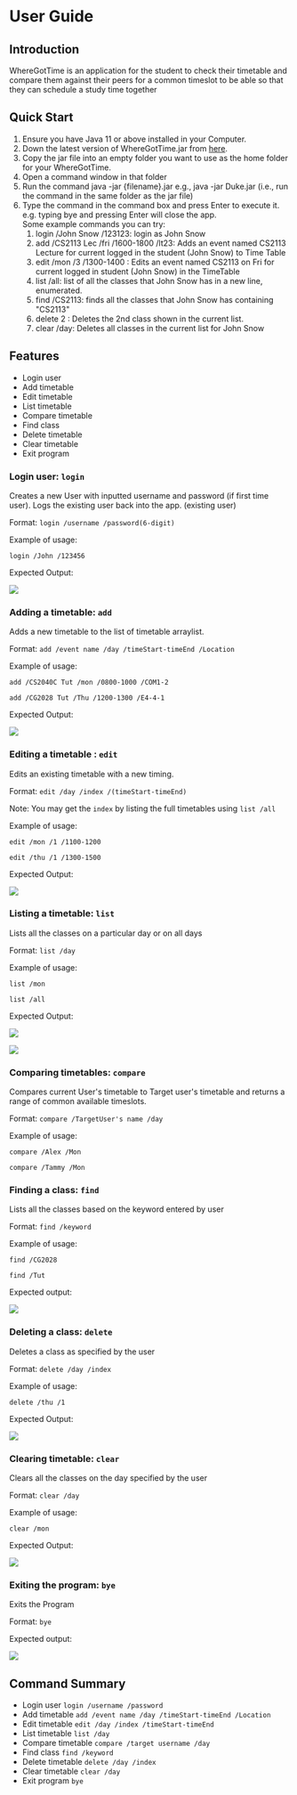 # User Guide

## Introduction

WhereGotTime is an application for the student to check their timetable and compare them against their peers for a common timeslot to be able so that they can schedule a study time together

## Quick Start

1. Ensure you have Java 11 or above installed in your Computer.
1. Down the latest version of  WhereGotTime.jar from [here](https://github.com/AY2021S1-CS2113-T13-3/tp/releases/tag/2.0).
1. Copy the jar file into an empty folder you want to use as the home folder for your WhereGotTime.
1. Open a command window in that folder
1. Run the command java -jar {filename}.jar e.g., java -jar Duke.jar (i.e., run the command in the same folder as the jar file)
1. Type the command in the command box and press Enter to execute it. e.g. typing bye and pressing Enter will close the app.<br/>
Some example commands you can try:
    1. login /John Snow /123123: login as John Snow
    1. add /CS2113 Lec /fri /1600-1800 /lt23: Adds an event named CS2113 Lecture for current logged in the student (John Snow) to Time Table
    1. edit /mon /3 /1300-1400 : Edits an event named CS2113 on Fri for current logged in student (John Snow) in the TimeTable
    1. list /all: list of all the classes that John Snow has in a new line, enumerated.
    1. find /CS2113: finds all the classes that John Snow has containing "CS2113"
    1. delete 2 : Deletes the 2nd class shown in the current list.
    1. clear /day: Deletes all classes in the current list for John Snow

## Features 
* Login user
* Add timetable
* Edit timetable
* List timetable
* Compare timetable
* Find class
* Delete timetable
* Clear timetable
* Exit program

### Login user: `login`
Creates a new User with inputted username and password (if first time user).
Logs the existing user back into the app. (existing user)

Format: `login /username /password(6-digit)`

Example of usage: 

`login /John /123456`

Expected Output:

![](images/Userlogin_EO.PNG)<br/>

### Adding a timetable: `add`
Adds a new timetable to the list of timetable arraylist.

Format: `add /event name /day /timeStart-timeEnd /Location`
  
Example of usage: 

`add /CS2040C Tut /mon /0800-1000 /COM1-2`

`add /CG2028 Tut /Thu /1200-1300 /E4-4-1`

Expected Output:

![](images/expectedoutput.PNG)<br/>

### Editing a timetable : `edit`
Edits an existing timetable with a new timing.

Format: `edit /day /index /(timeStart-timeEnd)`

Note: You may get the `index` by listing the full timetables using `list /all`

Example of usage:

`edit /mon /1 /1100-1200`

`edit /thu /1 /1300-1500`

Expected Output:

![](images/Edit_EO.PNG)<br/>
### Listing a timetable: `list`
Lists all the classes on a particular day or on all days

Format: `list /day`

Example of usage:

`list /mon`

`list /all`

Expected Output:

![](images/list_EO.PNG)<br/>

![](images/list_all_EO.PNG)<br/>

### Comparing timetables: `compare`
Compares current User's timetable to Target user's timetable and returns a range of common available timeslots.

Format: `compare /TargetUser's name /day`
  
Example of usage: 

`compare /Alex /Mon`

`compare /Tammy /Mon`

### Finding a class: `find`
Lists all the classes based on the keyword entered by user

Format: `find /keyword`

Example of usage:

`find /CG2028`

`find /Tut`

Expected output:

![](images/Find_EO.PNG)<br/>

### Deleting a class: `delete`
Deletes a class as specified by the user 

Format: `delete /day /index`

Example of usage:

`delete /thu /1`

Expected Output:

![](images/Delete_EO.PNG)<br/>

### Clearing timetable: `clear`
Clears all the classes on the day specified by the user

Format: `clear /day`

Example of usage:

`clear /mon`

Expected Output:

![](images/clear_EO.PNG)<br/>

### Exiting the program: `bye`
Exits the Program<br/>

Format: `bye`

Expected output:

![](images/Exit_EO.PNG)<br/>

## Command Summary
* Login user `login /username /password`
* Add timetable `add /event name /day /timeStart-timeEnd /Location`
* Edit timetable `edit /day /index /timeStart-timeEnd`
* List timetable `list /day`
* Compare timetable `compare /target username /day`
* Find class `find /keyword`
* Delete timetable `delete /day /index`
* Clear timetable `clear /day`
* Exit program `bye`
